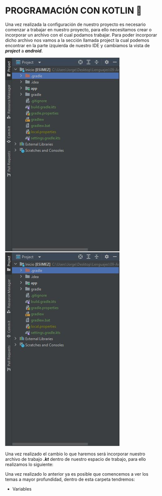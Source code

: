 # PROGRAMACIÓN CON KOTLIN :checkered_flag:
Una vez realizada la configuración de nuestro proyecto es necesario comenzar a trabajar en nuestro proyecto, para ello necesitamos crear o incorporar un
archivo con el cual podamos trabajar. Para poder incorporar dicho archivo nos vamos a la sección llamada project la cual podemos encontrar en la parte
izquierda de nuestro IDE y cambiamos la vista de <b><i>project</i></b> a <b><i>android</i></b>.

<div>
    <img src="/09-Android/IMG/Fundamentos/Comienzo1.JPG">
    <img src="/09-Android/IMG/Fundamentos/Comienzo1.JPG">
</div>

Una vez realizado el cambio lo que haremos será incorporar nuestro archivo de trabajo <b><i>.kt</i></b> dentro de nuestro espacio de trabajo, para ello
realizamos lo siguiente:



Una vez realizado lo anterior ya es posible que comencemos a ver los temas a mayor profundidad, dentro de esta carpeta tendremos:
<ul>
    <li><a href="01 - Variables.md"></a>Variables</li>
</ul>